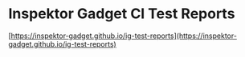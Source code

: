 # Inspektor Gadget CI Test Reports

[https://inspektor-gadget.github.io/ig-test-reports](https://inspektor-gadget.github.io/ig-test-reports)
